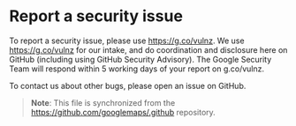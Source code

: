 # Report a security issue

To report a security issue, please use https://g.co/vulnz. We use
https://g.co/vulnz for our intake, and do coordination and disclosure here on
GitHub (including using GitHub Security Advisory). The Google Security Team will
respond within 5 working days of your report on g.co/vulnz.

To contact us about other bugs, please open an issue on GitHub.

> **Note**: This file is synchronized from the https://github.com/googlemaps/.github repository.